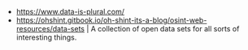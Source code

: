 - https://www.data-is-plural.com/
- https://ohshint.gitbook.io/oh-shint-its-a-blog/osint-web-resources/data-sets | A collection of open data sets for all sorts of interesting things.

